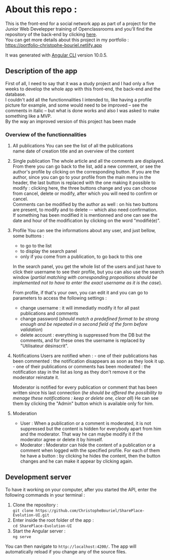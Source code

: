 # About this repo :

This is the front-end for a social network app as part of a project for the Junior Web Develepper training of Openclassrooms and you'll find the repository of the back-end by clicking [here](https://github.com/ChristopheBouriel/Projet7_back_end).  
You can get more details about this project in my portfolio :  
https://portfolio-christophe-bouriel.netlify.app  


It was generated with [Angular CLI](https://github.com/angular/angular-cli) version 10.0.5.  

## Description of the app

First of all, I need to say that it was a study project and I had only a five weeks to develop the whole app with this front-end, the back-end and the database.  
I couldn't add all the functionnalities I intended to, like having a profile picture for example, and some would need to be improved – see the comments in italic – but what is done works and also I was asked to make something like a MVP.  
By the way an improved version of this project has been made
### Overview of the functionnalities

1. All publications
    You can see the list of all the publications  
    name date of creation title and an overview of the content  

2. Single publication
    The whole article and all the comments are displayed.  
    From there you can go back to the list, add a new comment, or see the author's profile by clicking on the corresponding button. If you are the author, since you can go to your profile from the main menu in the header, the last button is replaced with the one making it possible to modify : clicking here, the three buttons change and you can choose from cancel, delete or modify, after which you will need to confirm or cancel.  
    Comments can be modified by the author as well : on his two buttons are present, to modify and to delete -- which also need confirmation.  
    If something has been modified it is mentionned and one can see the date and hour of the modification by clicking on the word "modifié(e)".

3. Profile
    You can see the informations about any user, and just bellow, some buttons :
     - to go to the list
     - to display the search panel
     - only if you come from a publication, to go back to this one

    In the search panel, you get the whole list of the users and just have to click their username to see their profile, but  you can also use the search window (*partial matching with corresponding propositions should be implemented not to have to enter the exact username as it is the case*).  

    From profile, if that's your own, you can edit it and you can go to parameters to access the following settings :
    * change username : it will immediatly modify it for all past publications and comments
    * change password (*should match a predefined format to be strong enough and be repeated in a second field of the form before validation*)
    * delete account : everything is suppressed from the DB but the comments, and for these ones the username is replaced by "Utilisateur désinscrit".  

4. Notifications
    Users are notified when :
        - one of their publications has been commented : the notification disappears as soon as they look it up.
        - one of their publications or comments has been moderated : the notification stay in the list as long as they don't remove it or the moderator reinstate it.

    Moderator is notified for every publication or comment that has been written since his last connection (*he should be offered the possibility to menage these notifications : keep or delete one, clear all*)
    He can see them by clicking the "Admin" button which is available only for him.  
    
5. Moderation
    * User :
    When a publication or a comment is moderated, it is not suppressed but the content is hidden for everybody apart from him and the moderator. That way he can maybe modify it if the moderator agree or delete it by himself.  
    * Moderator :
    Moderator can hide the content of a publication or a comment when logged with the specified profile. For each of them he have a button : by clicking he hides the content, then the button changes and he can make it appear by clicking again.  

## Development server

To have it working on your computer, after you started the API, enter the following commands in your terminal :
1. Clone the repository :  
	`git clone https://github.com/ChristopheBouriel/SharePlace-Evolution-UI.git`
2. Enter inside the root folder of the app :  
	`cd SharePlace-Evolution-UI`
3. Start the Angular server :  
	`ng serve`

You can then navigate to `http://localhost:4200/`. The app will automatically reload if you change any of the source files.

